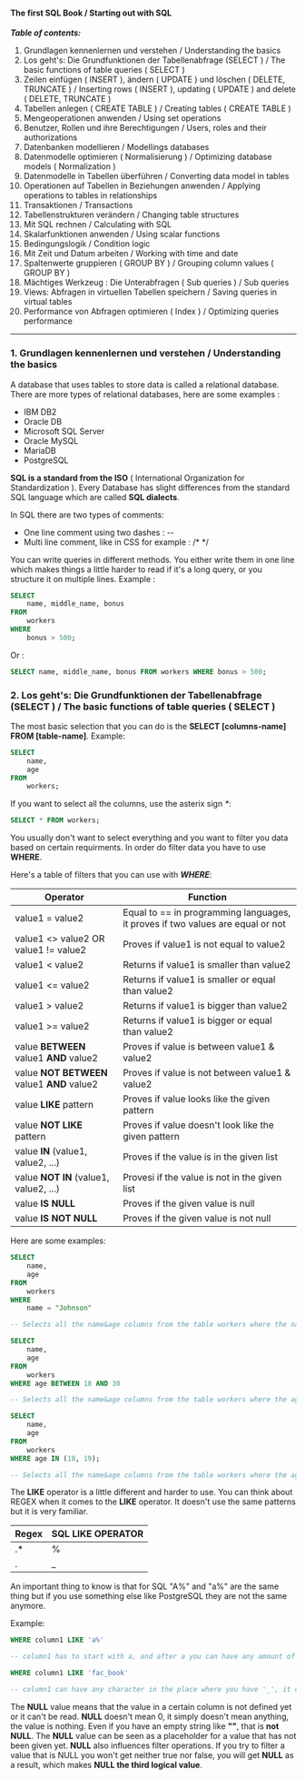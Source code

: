 #### The first SQL Book / Starting out with SQL

***Table of contents:***
1. Grundlagen kennenlernen und verstehen / Understanding the basics
2. Los geht's: Die Grundfunktionen der Tabellenabfrage (SELECT ) / The basic functions of table queries ( SELECT ) 
3. Zeilen einfügen ( INSERT ), ändern ( UPDATE ) und löschen ( DELETE, TRUNCATE ) / Inserting rows ( INSERT ), updating ( UPDATE ) and delete ( DELETE,  TRUNCATE ) 
4. Tabellen anlegen ( CREATE TABLE ) / Creating tables ( CREATE TABLE ) 
5. Mengeoperationen anwenden / Using set operations 
6. Benutzer, Rollen und ihre Berechtigungen / Users, roles and their authorizations
7. Datenbanken modellieren / Modellings databases
8. Datenmodelle optimieren ( Normalisierung ) / Optimizing database models ( Normalization )
9. Datenmodelle in Tabellen überführen / Converting data model in tables
10. Operationen auf Tabellen in Beziehungen anwenden / Applying operations to tables in relationships
11. Transaktionen / Transactions
12. Tabellenstrukturen verändern / Changing table structures
13. Mit SQL rechnen / Calculating with SQL
14. Skalarfunktionen anwenden / Using scalar functions
15. Bedingungslogik / Condition logic
16. Mit Zeit und Datum arbeiten / Working with time and date
17. Spaltenwerte gruppieren ( GROUP BY ) / Grouping column values ( GROUP BY ) 
18. Mächtiges Werkzeug : Die Unterabfragen ( Sub queries ) / Sub queries 
19. Views: Abfragen in virtuellen Tabellen speichern / Saving queries in virtual tables
20. Performance von Abfragen optimieren ( Index ) / Optimizing queries performance

---

### 1. Grundlagen kennenlernen und verstehen / Understanding the basics

A database that uses tables to store data is called a relational database.
There are more types of relational databases, here are some examples : 
* IBM DB2
* Oracle DB
* Microsoft SQL Server
* Oracle MySQL
* MariaDB
* PostgreSQL

**SQL is a standard from the ISO** ( International Organization for Standardization ). Every Database has slight differences from the standard SQL language which are called **SQL dialects**.

In SQL there are two types of comments:
* One line comment using two dashes : --
* Multi line comment, like in CSS for example : /* */

You can write queries in different methods. You either write them in one line which makes things a little harder to read if it's a long query, or you structure it on multiple lines. Example :

```SQL  
SELECT
    name, middle_name, bonus
FROM
    workers
WHERE 
    bonus > 500;
```
 
Or :

```SQL
SELECT name, middle_name, bonus FROM workers WHERE bonus > 500;
```

### 2. Los geht's: Die Grundfunktionen der Tabellenabfrage (SELECT ) / The basic functions of table queries ( SELECT ) 

The most basic selection that you can do is the **SELECT [columns-name] FROM [table-name]**.
Example:

```SQL
SELECT
    name,
    age
FROM
    workers;
```

If you want to select all the columns, use the asterix sign *\**:

```SQL
SELECT * FROM workers;
```

You usually don't want to select everything and you want to filter you data based on certain requirments. In order do filter data you have to use **WHERE**.

Here's a table of filters that you can use with ***WHERE***:

| Operator | Function |
| -------- | -------- |
| value1 = value2 | Equal to == in programming languages, it proves if two values are equal or not |
| value1 <> value2 OR value1 != value2 | Proves if value1 is not equal to value2 |
| value1 < value2 | Returns if value1 is smaller than value2 | 
| value1 <= value2 | Returns if value1 is smaller or equal than value2 |
| value1 > value2 | Returns if value1 is bigger than value2 |
| value1 >= value2 | Returns if value1 is bigger or equal than value2 |
| value **BETWEEN** value1 **AND** value2 | Proves if value is between value1 & value2 |
| value **NOT BETWEEN** value1 **AND** value2 | Proves if value is not between value1 & value2 |
| value **LIKE** pattern | Proves if value looks like the given pattern |
| value **NOT LIKE** pattern | Proves if value doesn't look like the given pattern |
| value **IN** (value1, value2, ...) | Proves if the value is in the given list |
| value **NOT IN** (value1, value2, ...) | Provesi if the value is not in the given list |
| value **IS NULL** | Proves if the given value is null|
| value **IS NOT NULL** | Proves if the given value is not null |

Here are some examples:

```SQL
SELECT
    name,
    age
FROM
    workers
WHERE
    name = "Johnson"

-- Selects all the name&age columns from the table workers where the name is equal to "Johnson"
```

```SQL
SELECT
    name,
    age
FROM
    workers
WHERE age BETWEEN 18 AND 30

-- Selects all the name&age columns from the table workers where the age is between 18 & 30
```

```SQL
SELECT
    name,
    age
FROM
    workers
WHERE age IN (18, 19);

-- Selects all the name&age columns from the table workers where the age is in the list of values that contains the numbers 18 & 19
```

The **LIKE** operator is a little different and harder to use. You can think about REGEX when it comes to the **LIKE** operator. It doesn't use the same patterns but it is very familiar.

| Regex | SQL LIKE OPERATOR |
| ----- | ----------------- |
| .* | % |
| . | _ |

An important thing to know is that for SQL "A%" and "a%" are the same thing but if you use something else like PostgreSQL they are not the same anymore.

Example:

```SQL
WHERE column1 LIKE 'a%'

-- column1 has to start with a, and after a you can have any amount of any characters like, it doesn't matter ( e. g. asdf123, aaaa, it just has to start with an 'a' )
```

```SQL
WHERE column1 LIKE 'fac_book'

-- column1 can have any character in the place where you have '_', it can be anything, but only one sing e character is allowed not more.
```

The **NULL** value means that the value in a certain column is not defined yet or it can't be read. **NULL** doesn't mean 0, it simply doesn't mean anything, the value is nothing. Even if you have an empty string like **""**, that is **not NULL**. The **NULL** value can be seen as a placeholder for a value that has not been given yet.
**NULL** also influences filter operations. If you try to filter a value that is NULL you won't get neither true nor false, you will get **NULL** as a result, which makes **NULL the third logical value**.